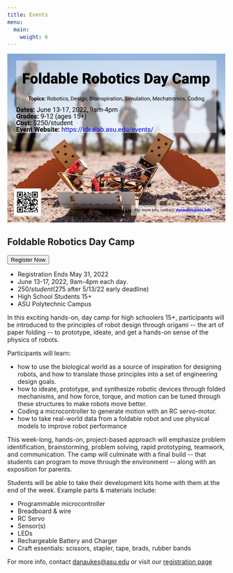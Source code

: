 ```yaml
---
title: Events
menu:
  main:
    weight: 6
---
```


<img src="/assets/images/poster2022.jpg" width="500px">

## Foldable Robotics Day Camp

<a href="https://specialevents.asu.edu/foldable-robotics-camp"> <button type="button" class="btn btn-primary">Register Now</button></a>

* Registration Ends May 31, 2022
* June 13-17, 2022, 9am-4pm each day.
* $250/student ($275 after 5/13/22 early deadline)
* High School Students 15+
* ASU Polytechnic Campus

In this exciting hands-on, day camp for high schoolers 15+, participants will be introduced to the principles of robot design through origami -- the art of paper folding -- to prototype, ideate, and get a hands-on sense of the physics of robots.

Participants will learn:

* how to use the biological world as a source of inspiration for designing robots, and how to translate those principles into a set of engineering design goals.
* how to ideate, prototype, and synthesize robotic devices through folded mechanisms, and how force, torque, and motion can be tuned through these structures to make robots move better.
* Coding a microcontroller to generate motion with an RC servo-motor.
* how to take real-world data from a foldable robot and use physical models to improve robot performance

This week-long, hands-on, project-based approach will emphasize problem identification, brainstorming, problem solving, rapid prototyping, teamwork, and communication. The camp will culminate with a final build -- that students can program to move through the environment -- along with an exposition for parents.

Students will be able to take their development kits home with them at the end of the week.  Example parts & materials include:

* Programmable microcontroller
* Breadboard & wire
* RC Servo
* Sensor(s)
* LEDs
* Rechargeable Battery and Charger
* Craft essentials: scissors, stapler, tape, brads, rubber bands

For more info, contact <danaukes@asu.edu> or visit our [registration page](https://specialevents.asu.edu/foldable-robotics-camp)
